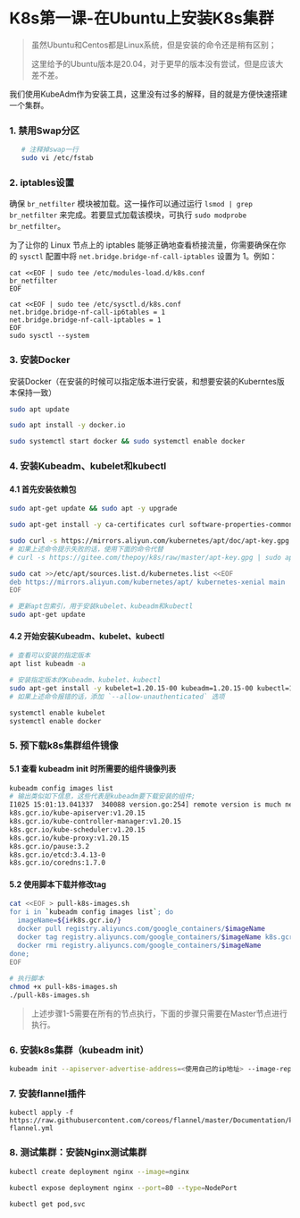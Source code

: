 # K8s第一课-在Ubuntu上安装K8s集群

> 虽然Ubuntu和Centos都是Linux系统，但是安装的命令还是稍有区别；
>
> 这里给予的Ubuntu版本是20.04，对于更早的版本没有尝试，但是应该大差不差。

我们使用KubeAdm作为安装工具，这里没有过多的解释，目的就是方便快速搭建一个集群。

### 1. 禁用Swap分区

```bash
   # 注释掉swap一行
   sudo vi /etc/fstab
```

### 2. iptables设置

确保 `br_netfilter` 模块被加载。这一操作可以通过运行 `lsmod | grep br_netfilter` 来完成。若要显式加载该模块，可执行 `sudo modprobe br_netfilter`。

为了让你的 Linux 节点上的 iptables 能够正确地查看桥接流量，你需要确保在你的 `sysctl` 配置中将 `net.bridge.bridge-nf-call-iptables` 设置为 1。例如：

```shell
cat <<EOF | sudo tee /etc/modules-load.d/k8s.conf
br_netfilter
EOF

cat <<EOF | sudo tee /etc/sysctl.d/k8s.conf
net.bridge.bridge-nf-call-ip6tables = 1
net.bridge.bridge-nf-call-iptables = 1
EOF
sudo sysctl --system
```

### 3. 安装Docker

安装Docker（在安装的时候可以指定版本进行安装，和想要安装的Kuberntes版本保持一致）

```bash
sudo apt update

sudo apt install -y docker.io

sudo systemctl start docker && sudo systemctl enable docker
```

### 4. 安装Kubeadm、kubelet和kubectl

#### 4.1 首先安装依赖包

```bash
sudo apt-get update && sudo apt -y upgrade

sudo apt-get install -y ca-certificates curl software-properties-common apt-transport-https

sudo curl -s https://mirrors.aliyun.com/kubernetes/apt/doc/apt-key.gpg | sudo apt-key add -
# 如果上述命令提示失败的话，使用下面的命令代替
# curl -s https://gitee.com/thepoy/k8s/raw/master/apt-key.gpg | sudo apt-key add -

sudo cat >>/etc/apt/sources.list.d/kubernetes.list <<EOF 
deb https://mirrors.aliyun.com/kubernetes/apt/ kubernetes-xenial main
EOF

# 更新apt包索引，用于安装kubelet、kubeadm和kubectl
sudo apt-get update
```

#### 4.2 开始安装Kubeadm、kubelet、kubectl

  ```bash
  # 查看可以安装的指定版本
  apt list kubeadm -a
  
  # 安装指定版本的Kubeadm、kubelet、kubectl
  sudo apt-get install -y kubelet=1.20.15-00 kubeadm=1.20.15-00 kubectl=1.20.15-00
  # 如果上述命令报错的话，添加 `--allow-unauthenticated` 选项
  
  systemctl enable kubelet
  systemctl enable docker
  ```

### 5. 预下载k8s集群组件镜像

#### 5.1 查看 kubeadm init 时所需要的组件镜像列表

  ```bash
  kubeadm config images list
  # 输出类似如下信息，这些代表是kubeadm要下载安装的组件;
  I1025 15:01:13.041337  340088 version.go:254] remote version is much newer: v1.25.3; falling back to: stable-1.20
  k8s.gcr.io/kube-apiserver:v1.20.15
  k8s.gcr.io/kube-controller-manager:v1.20.15
  k8s.gcr.io/kube-scheduler:v1.20.15
  k8s.gcr.io/kube-proxy:v1.20.15
  k8s.gcr.io/pause:3.2
  k8s.gcr.io/etcd:3.4.13-0
  k8s.gcr.io/coredns:1.7.0
  ```

#### 5.2 使用脚本下载并修改tag

  ```bash
  cat <<EOF > pull-k8s-images.sh
  for i in `kubeadm config images list`; do
    imageName=${i#k8s.gcr.io/}
    docker pull registry.aliyuncs.com/google_containers/$imageName
    docker tag registry.aliyuncs.com/google_containers/$imageName k8s.gcr.io/$imageName
    docker rmi registry.aliyuncs.com/google_containers/$imageName
  done;
  EOF
   
  # 执行脚本
  chmod +x pull-k8s-images.sh
  ./pull-k8s-images.sh
  ```

> 上述步骤1-5需要在所有的节点执行，下面的步骤只需要在Master节点进行执行。

### 6. 安装k8s集群（kubeadm init）

  ```bash
  kubeadm init --apiserver-advertise-address=<使用自己的ip地址> --image-repository registry.aliyuncs.com/google_containers --kubernetes-version v1.21.1(修改为自己的版本) --service-cidr=10.96.0.0/12 --pod-network-cidr=10.244.0.0/16
  ```

### 7. 安装flannel插件

  ```shell
  kubectl apply -f https://raw.githubusercontent.com/coreos/flannel/master/Documentation/kube-flannel.yml
  ```

### 8. 测试集群：安装Nginx测试集群

  ```bash
  kubectl create deployment nginx --image=nginx
  
  kubectl expose deployment nginx --port=80 --type=NodePort
  
  kubectl get pod,svc
  ```

